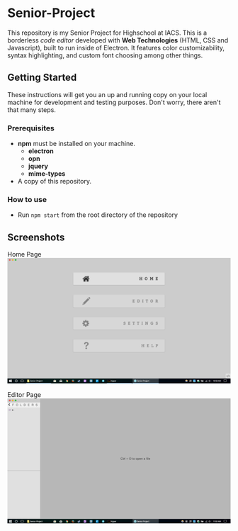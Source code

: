 # Senior-Project
This repository is my Senior Project for Highschool at IACS. This is a borderless *code editor* developed with **Web Technologies** (HTML, CSS and Javascript), built to run inside of Electron. It features color customizability, syntax highlighting, and custom font choosing among other things.

## Getting Started
These instructions will get you an up and running copy on your local machine for development and testing purposes. Don't worry, there aren't that many steps.

### Prerequisites
* **npm** must be installed on your machine.
  * **electron**
  * **opn**
  * **jquery**
  * **mime-types**
* A copy of this repository.

### How to use
* Run `npm start` from the root directory of the repository

## Screenshots
Home Page
<img src="Screenshots/homePage.PNG"></img>

Editor Page
<img src="Screenshots/editorNoFile.PNG"></img>
